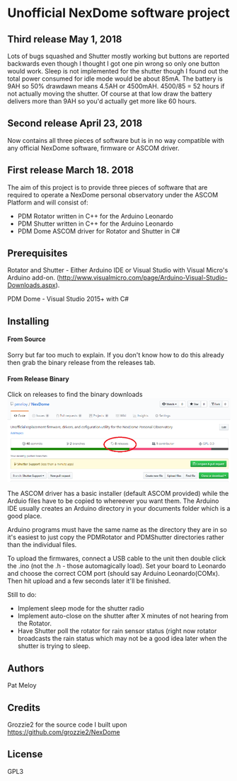 # Unofficial NexDome software project #


## Third release May 1, 2018 ##

Lots of bugs squashed and Shutter mostly working but buttons are reported backwards even though I thought I got one pin wrong so only one button would work. Sleep is not implemented for the shutter though I found out the total power consumed for idle mode would be about 85mA. The battery is 9AH so 50% drawdawn means 4.5AH or 4500mAH. 4500/85 = 52 hours if not actually moving the shutter. Of course at that low draw the battery delivers more than 9AH so you'd actually get more like 60 hours.

## Second release April 23, 2018 ##
Now contains all three pieces of software but is in no way compatible with any official NexDome software, firmware or ASCOM driver.

## First release March 18. 2018 ##
The aim of this project is to provide three pieces of software that are required to operate a NexDome personal observatory under the ASCOM Platform and will consist of:

- PDM Rotator written in C++ for the Arduino Leonardo
- PDM Shutter written in C++ for the Arduino Leonardo
- PDM Dome ASCOM driver for Rotator and Shutter in C#

## Prerequisites ##
Rotator and Shutter - Either Arduino IDE or Visual Studio with Visual Micro's Arduino add-on.
(http://www.visualmicro.com/page/Arduino-Visual-Studio-Downloads.aspx).

PDM Dome - Visual Studio 2015+ with C#

## Installing ##

#### From Source ####
Sorry but far too much to explain. If you don't know how to do this already then grab the binary release from the releases tab.

#### From Release Binary ####
Click on releases to find the binary downloads
![Releases Tab](/Docs/img/ReleasePic.png)

The ASCOM driver has a basic installer (default ASCOM provided) while the Arduio files have to be copied to whereever you want them. The Arduino IDE usually creates an Arduino directory in your documents folder which is a good place.

Arduino programs must have the same name as the directory they are in so it's easiest to just copy the PDMRotator and PDMShutter directories rather than the individual files.

To upload the firmwares, connect a USB cable to the unit then double click the .ino (not the .h - those automagically load). Set your board to Leonardo and choose the correct COM port (should say Arduino Leonardo(COMx). Then hit upload and a few seconds later it'll be finished.

Still to do:

- Implement sleep mode for the shutter radio
- Implement auto-close on the shutter after X minutes of not hearing from the Rotator.
- Have Shutter poll the rotator for rain sensor status (right now rotator broadcasts the rain status which may not be a good idea later when the shutter is trying to sleep.

## Authors ##
Pat Meloy

## Credits ##
Grozzie2 for the source code I built upon https://github.com/grozzie2/NexDome

## License ##
GPL3

